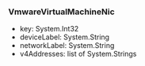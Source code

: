 ### VmwareVirtualMachineNic
- key: System.Int32
- deviceLabel: System.String
- networkLabel: System.String
- v4Addresses: list of System.Strings
